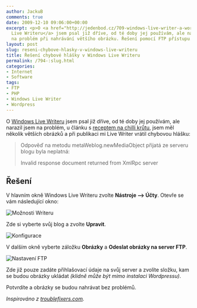 ```yaml
---
author: JackuB
comments: true
date: 2009-12-10 09:06:00+00:00
excerpt: <p>O <a href="http://jedenbod.cz/709-windows-live-writer-a-wordpress.html">Windows
  Live Writeru</a> jsem psal již dříve, od té doby jej používám, ale narazil jsem
  na problém při nahrávání většího obrázku. Řešení pomocí FTP přístupu.</p>
layout: post
slug: reseni-chybove-hlasky-v-windows-live-writeru
title: Řešení chybové hlášky v Windows Live Writeru
permalink: /794-:slug.html
categories:
- Internet
- Software
tags:
- FTP
- PHP
- Windows Live Writer
- Wordpress
---
```


O [Windows Live Writeru](http://jedenbod.cz/709-windows-live-writer-a-wordpress.html) jsem psal již dříve, od té doby jej používám, ale narazil jsem na problém, u článku s [receptem na chilli krůtu](http://jedenbod.cz/786-chilli-kruta.html), jsem měl několik větších obrázků a při publikaci mi Live Writer vrátil chybovou hlášku:


> Odpověď na metodu metaWeblog.newMediaObject přijatá ze serveru blogu byla neplatná:
>
> Invalid response document returned from XmlRpc server


## Řešení



V hlavním okně Windows Live Writeru zvolte **Nástroje –> Účty**. Otevře se vám následující okno:



![Možnosti Writeru](http://jedenbod.cz/wp-content/uploads/livewriter/eenchybovhlkyvWindowsLiveWriteru_133B6/01.png)



Zde si vyberte svůj blog a zvolte **Upravit**.



![Konfigurace](http://jedenbod.cz/wp-content/uploads/livewriter/eenchybovhlkyvWindowsLiveWriteru_133B6/02.png)



V dalším okně vyberte záložku **Obrázky** a **Odeslat obrázky na server FTP**.



![Nastavení FTP](http://jedenbod.cz/wp-content/uploads/livewriter/eenchybovhlkyvWindowsLiveWriteru_133B6/03.png)



Zde již pouze zadáte přihlašovací údaje na svůj server a zvolíte složku, kam se budou obrázky ukládat _(klidně může být mimo instalaci Wordpressu)_.



Potvrdíte a obrázky se budou nahrávat bez problémů.



_Inspirováno z [troublefixers.com](http://www.troublefixers.com/solved-live-writer-error-the-response-to-the-metaweblog-newmediaobject-method-received-from-the-weblog-server-was-invalid-invalid-response-document-returned-from-xmlrpc-server/#comment-4879)._
